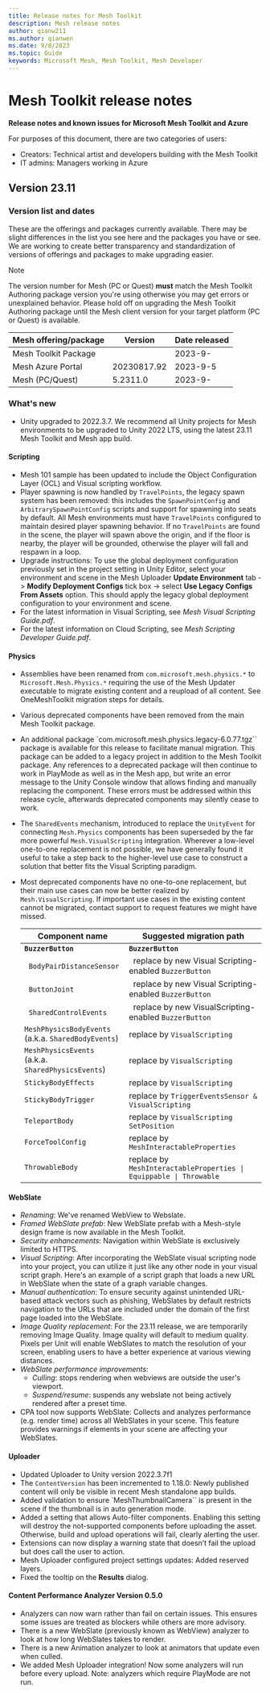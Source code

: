 ```yaml
---
title: Release notes for Mesh Toolkit
description: Mesh release notes
author: qianw211    
ms.author: qianwen
ms.date: 9/8/2023
ms.topic: Guide
keywords: Microsoft Mesh, Mesh Toolkit, Mesh Developer
---
```


# Mesh Toolkit release notes

**Release notes and known issues for Microsoft Mesh Toolkit and Azure**

For purposes of this document, there are two categories of users:

* Creators: Technical artist and developers building with the Mesh Toolkit
* IT admins: Managers working in Azure

## Version 23.11

### Version list and dates

These are the offerings and packages currently available. There may be slight differences in the list you see here and the packages you have or see. We are working to create better transparency and standardization of versions of offerings and packages to make upgrading easier.

>[!Note]
>The version number for Mesh (PC or Quest) **must** match the Mesh Toolkit Authoring package version you're using otherwise you may get errors or unexplained behavior. Please hold off on upgrading the Mesh Toolkit Authoring package until the Mesh client version for your target platform (PC or Quest) is available.

| Mesh offering/package   | Version | Date released
| ----------- | ----------- | ----------- |
| Mesh Toolkit Package      |        | 2023-9-  |
| Mesh Azure Portal |  20230817.92   |  2023-9-5 |
| Mesh (PC/Quest)   |  5.2311.0       |  2023-9-  |

### What's new

* Unity upgraded to 2022.3.7. We recommend all Unity projects for Mesh environments to be upgraded to Unity 2022 LTS, using the latest 23.11 Mesh Toolkit and Mesh app build.

#### Scripting

* Mesh 101 sample has been updated to include the Object Configuration Layer (OCL) and Visual scripting workflow.
* Player spawning is now handled by `TravelPoints`, the legacy spawn system has been removed: this includes the `SpawnPointConfig` and `ArbitrarySpawnPointConfig` scripts and support for spawning into seats by default.  All Mesh environments must have `TravelPoints` configured to maintain desired player spawning behavior.  If no `TravelPoints` are found in the scene, the player will spawn above the origin, and if the floor is nearby, the player will be grounded, otherwise the player will fall and respawn in a loop.
* Upgrade instructions: To use the global deployment configuration previously set in the project setting in Unity Editor, select your environment and scene in the Mesh Uploader **Update Environment** tab -> **Modify Deployment Configs** tick box -> select **Use Legacy Configs From Assets** option. This should apply the legacy global deployment configuration to your environment and scene.
* For the latest information in Visual Scripting, see *Mesh Visual Scripting Guide.pdf*.
* For the latest information on Cloud Scripting, see *Mesh Scripting Developer Guide.pdf*.

#### Physics

* Assemblies have been renamed from `com.microsoft.mesh.physics.*` to `Microsoft.Mesh.Physics.*` requiring the use of the Mesh Updater executable to migrate existing content and a reupload of all content. See OneMeshToolkit migration steps for details.
* Various deprecated components have been removed from the main Mesh Toolkit package.
* An additional package `com.microsoft.mesh.physics.legacy-6.0.77.tgz`` package is available for this release to facilitate manual migration. This package can be added to a legacy project in addition to the Mesh Toolkit package. Any references to a deprecated package will then continue to work in PlayMode as well as in the Mesh app, but write an error message to the Unity Console window that allows finding and manually replacing the component. These errors must be addressed within this release cycle, afterwards deprecated components may silently cease to work.
* The `SharedEvents` mechanism, introduced to replace the `UnityEvent` for connecting `Mesh.Physics` components has been superseded by the far more powerful `Mesh.VisualScripting` integration. Wherever a low-level one-to-one replacement is not possible, we have generally found it useful to take a step back to the higher-level use case to construct a solution that better fits the Visual Scripting paradigm.
* Most deprecated components have no one-to-one replacement, but their main use cases can now be better realized by `Mesh.VisualScripting`. If important use cases in the existing content cannot be migrated, contact support to request features we might have missed.

    | Component name     | Suggested migration path |
    | ----------- | ----------- |
    | **`BuzzerButton`**      | **`BuzzerButton`**       |
    | &nbsp;&nbsp;`BodyPairDistanceSensor` |  &nbsp;&nbsp;replace by new Visual Scripting-enabled `BuzzerButton` |
    | &nbsp;&nbsp;`ButtonJoint` |  &nbsp;&nbsp;replace by new Visual Scripting-enabled `BuzzerButton` |
    | &nbsp;&nbsp;`SharedControlEvents` | &nbsp;&nbsp;replace by new VisualScripting-enabled `BuzzerButton` |
    | `MeshPhysicsBodyEvents` <br> (a.k.a. `SharedBodyEvents`) | replace by `VisualScripting` |
    | `MeshPhysicsEvents` <br> (a.k.a. `SharedPhysicsEvents`) |	replace by `VisualScripting` |
    | `StickyBodyEffects` | replace by `VisualScripting` |
    | `StickyBodyTrigger` | replace by `TriggerEventsSensor & VisualScripting` |
    | `TeleportBody` |	replace by `VisualScripting SetPosition` |
    | `ForceToolConfig` | replace by `MeshInteractableProperties` |
    | `ThrowableBody` |	replace by `MeshInteractableProperties \| Equippable \| Throwable` |

#### WebSlate

* *Renaming*: We've renamed WebView to Webslate.
* *Framed WebSlate prefab*: New WebSlate prefab with a Mesh-style design frame is now available in the Mesh Toolkit.
* *Security enhancements*: Navigation within WebSlate is exclusively limited to HTTPS.
* *Visual Scripting*: After incorporating the WebSlate visual scripting node into your project, you can utilize it just like any other node in your visual script graph. Here's an example of a script graph that loads a new URL in WebSlate when the state of a graph variable changes.
* *Manual authentication*: To ensure security against unintended URL-based attack vectors such as phishing, WebSlates by default restricts navigation to the URLs that are included under the domain of the first page loaded into the WebSlate.
* *Image Quality replacement*: For the 23.11 release, we are temporarily removing Image Quality. Image quality will default to medium quality. Pixels per Unit will enable WebSlates to match the resolution of your screen, enabling users to have a better experience at various viewing distances.
* *WebSlate performance improvements*:
    * *Culling*: stops rendering when webviews are outside the user's viewport.
    * *Suspend/resume*: suspends any webslate not being actively rendered after a preset time.
* CPA tool now supports WebSlate: Collects and analyzes performance (e.g. render time) across all WebSlates in your scene. This feature provides warnings if elements in your scene are affecting your WebSlates.

#### Uploader

* Updated Uploader to Unity version 2022.3.7f1
* The `ContentVersion` has been incremented to 1.18.0: Newly published content will only be visible in recent Mesh standalone app builds.
* Added validation to ensure `MeshThumbnailCamera`` is present in the scene if the thumbnail is in auto generation mode.
* Added a setting that allows Auto-filter components. Enabling this setting will destroy the not-supported components before uploading the asset. Otherwise, build and upload operations will fail, clearly alerting the user.
* Extensions can now display a warning state that doesn’t fail the upload but does call the user to action.
* Mesh Uploader configured project settings updates: Added reserved layers.
* Fixed the tooltip on the **Results** dialog.

#### Content Performance Analyzer Version 0.5.0

* Analyzers can now warn rather than fail on certain issues. This ensures some issues are treated as blockers while others are more advisory. 
* There is a new WebSlate (previously known as WebView) analyzer to look at how long WebSlates takes to render.
* There is a new Animation analyzer to look at animators that update even when culled.
* We added Mesh Uploader integration! Now some analyzers will run before every upload. Note: analyzers which require PlayMode are not run.

